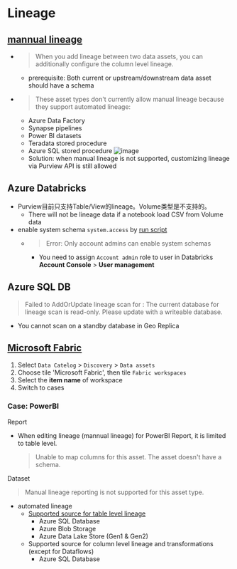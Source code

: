 # Lineage

## [mannual lineage](https://learn.microsoft.com/en-us/purview/catalog-lineage-user-guide#manual-lineage)
- > When you add lineage between two data assets, you can additionally configure the column level lineage.
  - prerequisite: Both current or upstream/downstream data asset should have a schema 
- > These asset types don't currently allow manual lineage because they support automated lineage:
  - Azure Data Factory
  - Synapse pipelines
  - Power BI datasets
  - Teradata stored procedure
  - Azure SQL stored procedure
  ![image](https://github.com/user-attachments/assets/43e74e6d-cfbd-486b-976f-ce3fa5641900)
  - Solution: when manual lineage is not supported, customizing lineage via Purview API is still allowed  

## Azure Databricks
- Purview目前只支持Table/View的lineage。Volume类型是不支持的。
  - There will not be lineage data if a notebook load CSV from Volume data
- enable system schema `system.access` by [run script](https://github.com/davidkhala/databricks-common/blob/main/cli/lineage.sh)
  - > Error: Only account admins can enable system schemas
    - You need to assign `Account admin` role to user in Databricks **Account Console** > **User management**
  

## Azure SQL DB
> Failed to AddOrUpdate lineage scan for <scan-name>: The current database for lineage scan is read-only. Please update with a writeable database.
- You cannot scan on a standby database in Geo Replica

## [Microsoft Fabric](https://learn.microsoft.com/en-us/purview/how-to-lineage-fabric)
1. Select `Data Catelog` > `Discovery` > `Data assets`
2. Choose tile 'Microsoft Fabric', then tile `Fabric workspaces`
3. Select the **item name** of workspace
4. Switch to cases

### Case: PowerBI

Report
- When editing lineage (mannual lineage) for PowerBI Report, it is limited to table level.
  > Unable to map columns for this asset. The asset doesn't have a schema.

Dataset
> Manual lineage reporting is not supported for this asset type.
- automated lineage 
  - [Supported source for table level lineage](https://learn.microsoft.com/en-us/purview/how-to-lineage-powerbi#lineage-of-power-bi-artifacts-in-microsoft-purview)
    - Azure SQL Database
    - Azure Blob Storage
    - Azure Data Lake Store (Gen1 & Gen2)
  - Supported source for column level lineage and transformations (except for Dataflows)
    - Azure SQL Database
